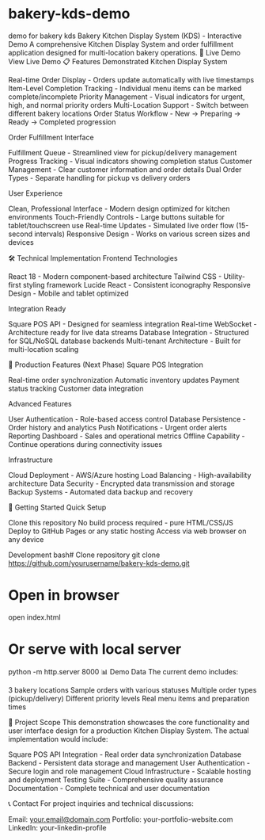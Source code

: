 # bakery-kds-demo
demo for bakery kds
Bakery Kitchen Display System (KDS) - Interactive Demo
A comprehensive Kitchen Display System and order fulfillment application designed for multi-location bakery operations.
🚀 Live Demo
View Live Demo
📋 Features Demonstrated
Kitchen Display System

Real-time Order Display - Orders update automatically with live timestamps
Item-Level Completion Tracking - Individual menu items can be marked complete/incomplete
Priority Management - Visual indicators for urgent, high, and normal priority orders
Multi-Location Support - Switch between different bakery locations
Order Status Workflow - New → Preparing → Ready → Completed progression

Order Fulfillment Interface

Fulfillment Queue - Streamlined view for pickup/delivery management
Progress Tracking - Visual indicators showing completion status
Customer Management - Clear customer information and order details
Dual Order Types - Separate handling for pickup vs delivery orders

User Experience

Clean, Professional Interface - Modern design optimized for kitchen environments
Touch-Friendly Controls - Large buttons suitable for tablet/touchscreen use
Real-time Updates - Simulated live order flow (15-second intervals)
Responsive Design - Works on various screen sizes and devices

🛠 Technical Implementation
Frontend Technologies

React 18 - Modern component-based architecture
Tailwind CSS - Utility-first styling framework
Lucide React - Consistent iconography
Responsive Design - Mobile and tablet optimized

Integration Ready

Square POS API - Designed for seamless integration
Real-time WebSocket - Architecture ready for live data streams
Database Integration - Structured for SQL/NoSQL database backends
Multi-tenant Architecture - Built for multi-location scaling

📱 Production Features (Next Phase)
Square POS Integration

Real-time order synchronization
Automatic inventory updates
Payment status tracking
Customer data integration

Advanced Features

User Authentication - Role-based access control
Database Persistence - Order history and analytics
Push Notifications - Urgent order alerts
Reporting Dashboard - Sales and operational metrics
Offline Capability - Continue operations during connectivity issues

Infrastructure

Cloud Deployment - AWS/Azure hosting
Load Balancing - High-availability architecture
Data Security - Encrypted data transmission and storage
Backup Systems - Automated data backup and recovery

🚦 Getting Started
Quick Setup

Clone this repository
No build process required - pure HTML/CSS/JS
Deploy to GitHub Pages or any static hosting
Access via web browser on any device

Development
bash# Clone repository
git clone https://github.com/yourusername/bakery-kds-demo.git

# Open in browser
open index.html

# Or serve with local server
python -m http.server 8000
📊 Demo Data
The current demo includes:

3 bakery locations
Sample orders with various statuses
Multiple order types (pickup/delivery)
Different priority levels
Real menu items and preparation times

🎯 Project Scope
This demonstration showcases the core functionality and user interface design for a production Kitchen Display System. The actual implementation would include:

Square POS API Integration - Real order data synchronization
Database Backend - Persistent data storage and management
User Authentication - Secure login and role management
Cloud Infrastructure - Scalable hosting and deployment
Testing Suite - Comprehensive quality assurance
Documentation - Complete technical and user documentation

📞 Contact
For project inquiries and technical discussions:

Email: your.email@domain.com
Portfolio: your-portfolio-website.com
LinkedIn: your-linkedin-profile
